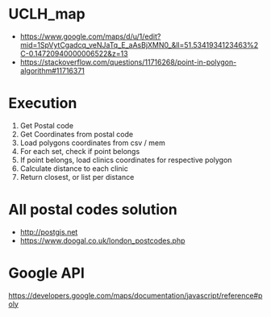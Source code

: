 # UCLH_map
- https://www.google.com/maps/d/u/1/edit?mid=1SpVytCgadcq_veNJaTq_E_aAsBjXMN0_&ll=51.5341934123463%2C-0.14720940000006522&z=13
- https://stackoverflow.com/questions/11716268/point-in-polygon-algorithm#11716371

# Execution

1. Get Postal code
2. Get Coordinates from postal code
3. Load polygons coordinates from csv / mem
4. For each set, check if point belongs
5. If point belongs, load clinics coordinates for respective polygon
6. Calculate distance to each clinic
7. Return closest, or list per distance




# All postal codes solution
- http://postgis.net
- https://www.doogal.co.uk/london_postcodes.php


# Google API

https://developers.google.com/maps/documentation/javascript/reference#poly
